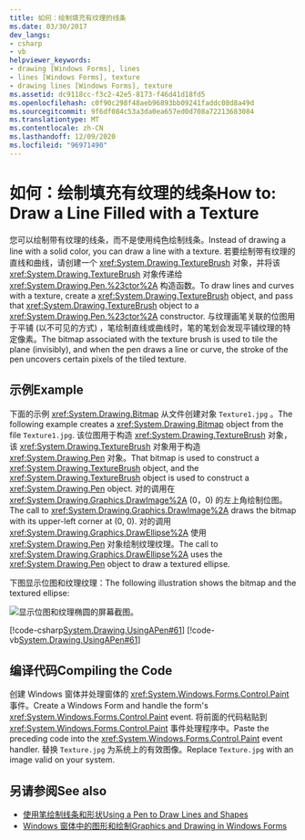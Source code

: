 ```yaml
---
title: 如何：绘制填充有纹理的线条
ms.date: 03/30/2017
dev_langs:
- csharp
- vb
helpviewer_keywords:
- drawing [Windows Forms], lines
- lines [Windows Forms], texture
- drawing lines [Windows Forms], texture
ms.assetid: dc9118cc-f3c2-42e5-8173-f46d41d18fd5
ms.openlocfilehash: c0f90c298f48aeb96893bb09241faddc08d8a49d
ms.sourcegitcommit: 9f6df084c53a3da0ea657ed0d708a72213683084
ms.translationtype: MT
ms.contentlocale: zh-CN
ms.lasthandoff: 12/09/2020
ms.locfileid: "96971490"
---
```

# <a name="how-to-draw-a-line-filled-with-a-texture"></a><span data-ttu-id="ee24a-102">如何：绘制填充有纹理的线条</span><span class="sxs-lookup"><span data-stu-id="ee24a-102">How to: Draw a Line Filled with a Texture</span></span>
<span data-ttu-id="ee24a-103">您可以绘制带有纹理的线条，而不是使用纯色绘制线条。</span><span class="sxs-lookup"><span data-stu-id="ee24a-103">Instead of drawing a line with a solid color, you can draw a line with a texture.</span></span> <span data-ttu-id="ee24a-104">若要绘制带有纹理的直线和曲线，请创建一个 <xref:System.Drawing.TextureBrush> 对象，并将该 <xref:System.Drawing.TextureBrush> 对象传递给 <xref:System.Drawing.Pen.%23ctor%2A> 构造函数。</span><span class="sxs-lookup"><span data-stu-id="ee24a-104">To draw lines and curves with a texture, create a <xref:System.Drawing.TextureBrush> object, and pass that <xref:System.Drawing.TextureBrush> object to a <xref:System.Drawing.Pen.%23ctor%2A> constructor.</span></span> <span data-ttu-id="ee24a-105">与纹理画笔关联的位图用于平铺 (以不可见的方式) ，笔绘制直线或曲线时，笔的笔划会发现平铺纹理的特定像素。</span><span class="sxs-lookup"><span data-stu-id="ee24a-105">The bitmap associated with the texture brush is used to tile the plane (invisibly), and when the pen draws a line or curve, the stroke of the pen uncovers certain pixels of the tiled texture.</span></span>  
  
## <a name="example"></a><span data-ttu-id="ee24a-106">示例</span><span class="sxs-lookup"><span data-stu-id="ee24a-106">Example</span></span>  
 <span data-ttu-id="ee24a-107">下面的示例 <xref:System.Drawing.Bitmap> 从文件创建对象 `Texture1.jpg` 。</span><span class="sxs-lookup"><span data-stu-id="ee24a-107">The following example creates a <xref:System.Drawing.Bitmap> object from the file `Texture1.jpg`.</span></span> <span data-ttu-id="ee24a-108">该位图用于构造 <xref:System.Drawing.TextureBrush> 对象，该 <xref:System.Drawing.TextureBrush> 对象用于构造 <xref:System.Drawing.Pen> 对象。</span><span class="sxs-lookup"><span data-stu-id="ee24a-108">That bitmap is used to construct a <xref:System.Drawing.TextureBrush> object, and the <xref:System.Drawing.TextureBrush> object is used to construct a <xref:System.Drawing.Pen> object.</span></span> <span data-ttu-id="ee24a-109">对的调用在 <xref:System.Drawing.Graphics.DrawImage%2A> (0，0) 的左上角绘制位图。</span><span class="sxs-lookup"><span data-stu-id="ee24a-109">The call to <xref:System.Drawing.Graphics.DrawImage%2A> draws the bitmap with its upper-left corner at (0, 0).</span></span> <span data-ttu-id="ee24a-110">对的调用 <xref:System.Drawing.Graphics.DrawEllipse%2A> 使用 <xref:System.Drawing.Pen> 对象绘制纹理纹理。</span><span class="sxs-lookup"><span data-stu-id="ee24a-110">The call to <xref:System.Drawing.Graphics.DrawEllipse%2A> uses the <xref:System.Drawing.Pen> object to draw a textured ellipse.</span></span>  
  
 <span data-ttu-id="ee24a-111">下图显示位图和纹理纹理：</span><span class="sxs-lookup"><span data-stu-id="ee24a-111">The following illustration shows the bitmap and the textured ellipse:</span></span>  
  
 ![显示位图和纹理椭圆的屏幕截图。](./media/how-to-draw-a-line-filled-with-a-texture/bitmap-textured-ellipse.png)  
  
 [!code-csharp[System.Drawing.UsingAPen#61](~/samples/snippets/csharp/VS_Snippets_Winforms/System.Drawing.UsingAPen/CS/Class1.cs#61)]
 [!code-vb[System.Drawing.UsingAPen#61](~/samples/snippets/visualbasic/VS_Snippets_Winforms/System.Drawing.UsingAPen/VB/Class1.vb#61)]  
  
## <a name="compiling-the-code"></a><span data-ttu-id="ee24a-113">编译代码</span><span class="sxs-lookup"><span data-stu-id="ee24a-113">Compiling the Code</span></span>  
 <span data-ttu-id="ee24a-114">创建 Windows 窗体并处理窗体的 <xref:System.Windows.Forms.Control.Paint> 事件。</span><span class="sxs-lookup"><span data-stu-id="ee24a-114">Create a Windows Form and handle the form's <xref:System.Windows.Forms.Control.Paint> event.</span></span> <span data-ttu-id="ee24a-115">将前面的代码粘贴到 <xref:System.Windows.Forms.Control.Paint> 事件处理程序中。</span><span class="sxs-lookup"><span data-stu-id="ee24a-115">Paste the preceding code into the <xref:System.Windows.Forms.Control.Paint> event handler.</span></span> <span data-ttu-id="ee24a-116">替换 `Texture.jpg` 为系统上的有效图像。</span><span class="sxs-lookup"><span data-stu-id="ee24a-116">Replace `Texture.jpg` with an image valid on your system.</span></span>  
  
## <a name="see-also"></a><span data-ttu-id="ee24a-117">另请参阅</span><span class="sxs-lookup"><span data-stu-id="ee24a-117">See also</span></span>

- [<span data-ttu-id="ee24a-118">使用笔绘制线条和形状</span><span class="sxs-lookup"><span data-stu-id="ee24a-118">Using a Pen to Draw Lines and Shapes</span></span>](using-a-pen-to-draw-lines-and-shapes.md)
- [<span data-ttu-id="ee24a-119">Windows 窗体中的图形和绘制</span><span class="sxs-lookup"><span data-stu-id="ee24a-119">Graphics and Drawing in Windows Forms</span></span>](graphics-and-drawing-in-windows-forms.md)
